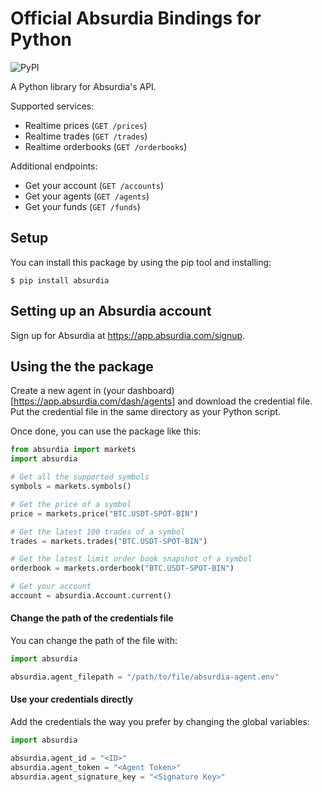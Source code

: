 # Official Absurdia Bindings for Python
![PyPI](https://img.shields.io/pypi/v/absurdia?style=flat-square)

A Python library for Absurdia's API.

Supported services:
- Realtime prices (`GET /prices`)
- Realtime trades (`GET /trades`)
- Realtime orderbooks (`GET /orderbooks`)

Additional endpoints:
- Get your account (`GET /accounts`)
- Get your agents (`GET /agents`)
- Get your funds (`GET /funds`)

## Setup

You can install this package by using the pip tool and installing:

    $ pip install absurdia


## Setting up an Absurdia account

Sign up for Absurdia at https://app.absurdia.com/signup.

## Using the the package

Create a new agent in (your dashboard)[https://app.absurdia.com/dash/agents] and 
download the credential file. Put the credential file in the same directory as your Python script.

Once done, you can use the package like this:

```python
from absurdia import markets
import absurdia

# Get all the supported symbols
symbols = markets.symbols()

# Get the price of a symbol
price = markets.price("BTC.USDT-SPOT-BIN")

# Get the latest 100 trades of a symbol
trades = markets.trades("BTC.USDT-SPOT-BIN")

# Get the latest limit order book snapshot of a symbol
orderbook = markets.orderbook("BTC.USDT-SPOT-BIN")

# Get your account
account = absurdia.Account.current()
```

#### Change the path of the credentials file

You can change the path of the file with:

```python
import absurdia

absurdia.agent_filepath = "/path/to/file/absurdia-agent.env"
```

#### Use your credentials directly

Add the credentials the way you prefer by changing the global variables:

```python
import absurdia

absurdia.agent_id = "<ID>"
absurdia.agent_token = "<Agent Token>"
absurdia.agent_signature_key = "<Signature Key>"
```
